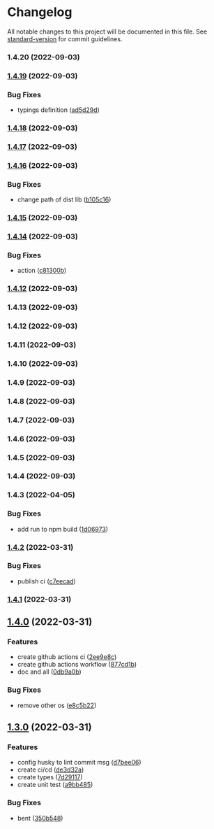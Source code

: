 # Changelog

All notable changes to this project will be documented in this file. See [standard-version](https://github.com/conventional-changelog/standard-version) for commit guidelines.

### 1.4.20 (2022-09-03)

### [1.4.19](https://github.com/z22092/fast-uuidv4/compare/v1.4.18...v1.4.19) (2022-09-03)


### Bug Fixes

* typings definition ([ad5d29d](https://github.com/z22092/fast-uuidv4/commit/ad5d29de778b88dd5ce1453b7f19c62ac81ea17e))

### [1.4.18](https://github.com/z22092/fast-uuidv4/compare/v1.4.17...v1.4.18) (2022-09-03)

### [1.4.17](https://github.com/z22092/fast-uuidv4/compare/v1.4.16...v1.4.17) (2022-09-03)

### [1.4.16](https://github.com/z22092/fast-uuidv4/compare/v1.4.15...v1.4.16) (2022-09-03)


### Bug Fixes

* change path of dist lib ([b105c16](https://github.com/z22092/fast-uuidv4/commit/b105c163153412c8906d488d98eee08991c86ce4))

### [1.4.15](https://github.com/z22092/fast-uuidv4/compare/v1.4.14...v1.4.15) (2022-09-03)

### [1.4.14](https://github.com/z22092/fast-uuidv4/compare/v1.4.13...v1.4.14) (2022-09-03)


### Bug Fixes

* action ([c81300b](https://github.com/z22092/fast-uuidv4/commit/c81300b7466a51e1327baa51a57dcb263eb4a05e))

### [1.4.12](https://github.com/z22092/fast-uuidv4/compare/v1.4.11...v1.4.12) (2022-09-03)

### 1.4.13 (2022-09-03)

### 1.4.12 (2022-09-03)

### 1.4.11 (2022-09-03)

### 1.4.10 (2022-09-03)

### 1.4.9 (2022-09-03)

### 1.4.8 (2022-09-03)

### 1.4.7 (2022-09-03)

### 1.4.6 (2022-09-03)

### 1.4.5 (2022-09-03)

### 1.4.4 (2022-09-03)

### 1.4.3 (2022-04-05)


### Bug Fixes

* add run to npm build ([1d06973](https://github.com/z22092/fast-uuidv4/commit/1d069730ad5b0b90c482a50c4e4f1d7ac8c91606))

### [1.4.2](https://github.com/z22092/fast-uuidv4/compare/v1.4.1...v1.4.2) (2022-03-31)


### Bug Fixes

* publish ci ([c7eecad](https://github.com/z22092/fast-uuidv4/commit/c7eecad0bb19b8d8c3f6c204fef3748bfcb793fc))

### [1.4.1](https://github.com/z22092/fast-uuidv4/compare/v1.4.0...v1.4.1) (2022-03-31)

## [1.4.0](https://github.com/z22092/fast-uuidv4/compare/v1.3.0...v1.4.0) (2022-03-31)


### Features

* create github actions ci ([2ee9e8c](https://github.com/z22092/fast-uuidv4/commit/2ee9e8c738ed20838e8e63a9413b19e09e640496))
* create github actions workflow ([877cd1b](https://github.com/z22092/fast-uuidv4/commit/877cd1b3b24fd9726a6d12a9fe9c2ca4dbd0f48d))
* doc and all ([0db9a0b](https://github.com/z22092/fast-uuidv4/commit/0db9a0b6d963a88b4cf056f24bb8af68da51cfeb))


### Bug Fixes

* remove other os ([e8c5b22](https://github.com/z22092/fast-uuidv4/commit/e8c5b225b1108d9c1fb020bdf493ad5261d33d5f))

## [1.3.0](https://github.com/z22092/fast-uuidv4/compare/v1.2.1...v1.3.0) (2022-03-31)


### Features

* config husky to lint commit msg ([d7bee06](https://github.com/z22092/fast-uuidv4/commit/d7bee06b414c5ffb12382687106c61fd24ece07a))
* create ci/cd ([de3d32a](https://github.com/z22092/fast-uuidv4/commit/de3d32a40f678553427aa2d1d2ada205969b1a73))
* create types ([7d29117](https://github.com/z22092/fast-uuidv4/commit/7d2911767ff9fdf382663bf7f18ac4003e09d5e6))
* create unit test ([a9bb485](https://github.com/z22092/fast-uuidv4/commit/a9bb48568276f041c7bf17eb7644c55ba9f83670))


### Bug Fixes

* bent ([350b548](https://github.com/z22092/fast-uuidv4/commit/350b548e7ecd8b2273f0e84a517c655d6b2777f0))
